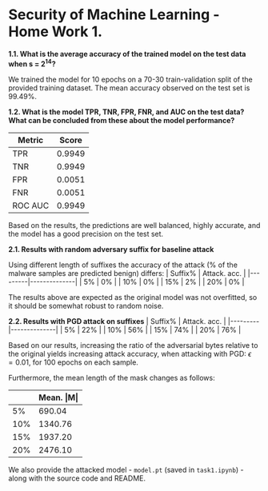 # Security of Machine Learning - Home Work 1.

**1.1. What is the average accuracy of the trained model on the test data when s = $2^{14}$?**

We trained the model for 10 epochs on a 70-30 train-validation split of the provided training dataset.
The mean accuracy observed on the test set is 99.49%.

**1.2. What is the model TPR, TNR, FPR, FNR, and AUC on the test data? What can be concluded from these about the model performance?**


| Metric  | Score  |
|---------|--------|
| TPR     | 0.9949 |
| TNR     | 0.9949 |
| FPR     | 0.0051 |
| FNR     | 0.0051 |
| ROC AUC | 0.9949 |

Based on the results, the predictions are well balanced, highly accurate, and the model has a good precision on the test set.

**2.1. Results with random adversary suffix for baseline attack**

Using different length of suffixes the accuracy of the attack (% of the malware samples are predicted benign) differs:
| Suffix% | Attack. acc. |
|---------|--------------|
| 5%      | 0%           |
| 10%     | 0%           |
| 15%     | 2%           |
| 20%     | 0%           |

The results above are expected as the original model was not overfitted, so it should be somewhat robust to random noise.

**2.2. Results with PGD attack on suffixes**
| Suffix% | Attack. acc. |
|---------|--------------|
| 5%      | 22%          |
| 10%     | 56%          |
| 15%     | 74%          |
| 20%     | 76%          |

Based on our results, increasing the ratio of the adversarial bytes relative to the original yields increasing attack accuracy, when attacking with PGD: $\epsilon=0.01$, for 100 epochs on each sample.

Furthermore, the mean length of the mask changes as follows:

|         |Mean. \|M\||
|---------|-----------|
| 5%      | 690.04    |
| 10%     | 1340.76   |
| 15%     | 1937.20   |
| 20%     | 2476.10   |

We also provide the attacked model - `model.pt` (saved in `task1.ipynb`) - along with the source code and README.




